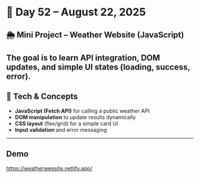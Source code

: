 # 📅 Day 52 – August 22, 2025

## 🌦️ Mini Project – Weather Website (JavaScript)
The goal is to learn API integration, DOM updates, and simple UI states (loading, success, error).
---
## 🧩 Tech & Concepts
- **JavaScript (Fetch API)** for calling a public weather API
- **DOM manipulation** to update results dynamically
- **CSS layout** (flex/grid) for a simple card UI
- **Input validation** and error messaging

---

## Demo
https://weatherwepsite.netlify.app/
